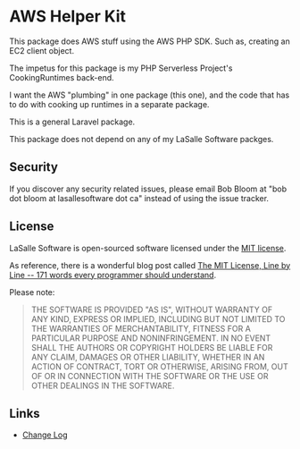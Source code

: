 # AWS Helper Kit

This package does AWS stuff using the AWS PHP SDK. Such as, creating an EC2 client object. 

The impetus for this package is my PHP Serverless Project's CookingRuntimes back-end. 

I want the AWS "plumbing" in one package (this one), and the code that has to do with cooking up runtimes in a separate package. 

This is a general Laravel package. 

This package does not depend on any of my LaSalle Software packges. 

## Security

If you discover any security related issues, please email Bob Bloom at "bob dot bloom at lasallesoftware dot ca" instead of using the issue tracker.


## License

LaSalle Software is open-sourced software licensed under the [MIT license](https://opensource.org/licenses/MIT).

As reference, there is a wonderful blog post called [The MIT License, Line by Line -- 171 words every programmer should understand](https://writing.kemitchell.com/2016/09/21/MIT-License-Line-by-Line.html).

Please note:
>THE SOFTWARE IS PROVIDED "AS IS", WITHOUT WARRANTY OF ANY KIND, EXPRESS OR IMPLIED, INCLUDING BUT NOT LIMITED TO THE WARRANTIES OF MERCHANTABILITY, FITNESS FOR A PARTICULAR PURPOSE AND NONINFRINGEMENT. IN NO EVENT SHALL THE AUTHORS OR COPYRIGHT HOLDERS BE LIABLE FOR ANY CLAIM, DAMAGES OR OTHER LIABILITY, WHETHER IN AN ACTION OF CONTRACT, TORT OR OTHERWISE, ARISING FROM, OUT OF OR IN CONNECTION WITH THE SOFTWARE OR THE USE OR OTHER DEALINGS IN THE SOFTWARE.

## Links

* [Change Log](CHANGELOG.md)